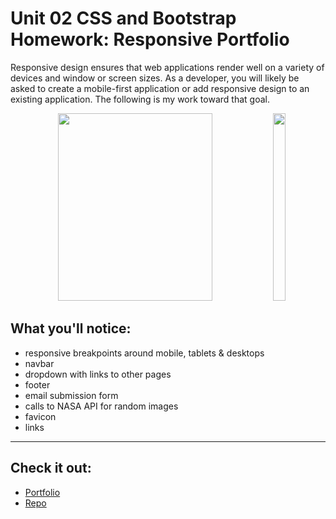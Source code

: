 # Unit 02 CSS and Bootstrap Homework: Responsive Portfolio

Responsive design ensures that web applications render well on a variety of devices and window or screen sizes. As a developer, you will likely be asked to create a mobile-first application or add responsive design to an existing application. The following is my work toward that goal.

<p align="center">
   <img width="70%" height="300vh" src="/Assets/Images/desktop.gif">
   <img width="20%" height="300vh" src="/Assets/Images/mobile.gif">
</p>

## What you'll notice:
* responsive breakpoints around mobile, tablets & desktops
* navbar
* dropdown with links to other pages
* footer
* email submission form
* calls to NASA API for random images
* favicon
* links

- - -

## Check it out:
* [Portfolio](http://www.spazcool.com/responsive-portfolio/index.html)
* [Repo](https://github.com/Spazcool/responsive-portfolio)


